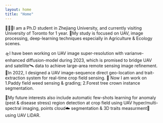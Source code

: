 ```yaml
---
layout: home
title: "Home"
---
```


👨🏼‍🌾I am a Ph.D student in Zhejiang University, and currently visiting University of Toronto for 1 year. 
🎄My study is focused on UAV, image processing, deep-learning techniques especially in Agriculture & Ecology scenes.

🛸I have been working on UAV image super-resolution with varianve-enhanced diffusion-model during 2023, which is promised to bridge UAV and satellite🛰️ data to achieve large-area remote sensing image refinement.
🐣In 2022, I designed a UAV image-sequence direct geo-location and trait-extraction system for real-time crop field sensing.
🔑 Now I am work on 1.Paddy field weed sensing & grading; 2.Forest tree crown instance segmentation.

🌈My future interests also include automatic few-shots learning for anomaly (pest & disease stress) region detection at crop field using UAV hyper/multi-spectral imaging, points cloud☁️ segmentation & 3D traits measurment📏 using UAV LiDAR.

